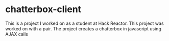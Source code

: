 # chatterbox-client

This is a project I worked on as a student at Hack Reactor. This project was worked on with a pair. The project creates a chatterbox in javascript using AJAX calls

